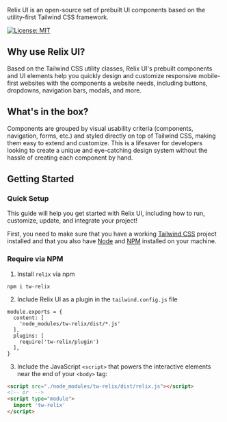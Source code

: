 Relix UI is an open-source set of prebuilt UI components based on the utility-first Tailwind CSS framework.

[![License: MIT](https://img.shields.io/badge/License-MIT-yellow.svg)](https://opensource.org/licenses/MIT)

## Why use Relix UI?

Based on the Tailwind CSS utility classes, Relix UI's prebuilt components and UI elements help you quickly design and customize responsive mobile-first websites with the components a website needs, including buttons, dropdowns, navigation bars, modals, and more.

## What's in the box?

Components are grouped by visual usability criteria (components, navigation, forms, etc.) and styled directly on top of Tailwind CSS, making them easy to extend and customize. This is a lifesaver for developers looking to create a unique and eye-catching design system without the hassle of creating each component by hand.

## Getting Started

### Quick Setup

This guide will help you get started with Relix UI, including how to run, customize, update, and integrate your project!

First, you need to make sure that you have a working <a href="https://tailwindcss.com/">Tailwind CSS</a> project installed and that you also have <a href="https://nodejs.org/en/">Node</a> and <a href="https://www.npmjs.com/">NPM</a> installed on your machine.

### Require via NPM

1. Install <code>relix</code> via npm

<pre><code>npm i tw-relix</code></pre>

2. Include Relix UI as a plugin in the <code>tailwind.config.js</code> file

<pre><code>module.exports = {
  content: [
    'node_modules/tw-relix/dist/*.js'
  ],
  plugins: [
    require('tw-relix/plugin')
  ],
}</code></pre>

3. Include the JavaScript ```<script>``` that powers the interactive elements near the end of your ```<body>``` tag:

```html
<script src="./node_modules/tw-relix/dist/relix.js"></script>
<!-- or  -->
<script type="module">
  import 'tw-relix'
</script>
```